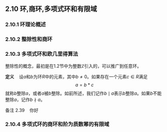 ## 2.10 环,商环,多项式环和有限域
### 2.10.1 环理论概述
### 2.10.2 整除性和商环
### 2.10.3 多项式环和欧几里得算法
整除性的概念，最初是在1.2节中为整数$\mathbb{Z}$引入的，可以推广到任意环。

**定义**&nbsp;&nbsp;&nbsp;
设$a$和$b$为环$R$中的元素，其中$b\neq0$。如果存在一个元素$c\in R$满足
$$a=b*c$$
就称$b$整除$a$，或者$a$被$b$整除。如前所述，我们记作$b\mid a$表示$b$整除$a$。如果$b$不能整除$a$，记作$b\nmid a$。

备注 2.39&nbsp;&nbsp;&nbsp;
你好

### 2.10.4 多项式环的商环和阶为质数幂的有限域